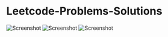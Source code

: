 # Leetcode-Problems-Solutions

![Screenshot](https://assets.leetcode.com/static_assets/others/algorithm_I.png)
![Screenshot](https://assets.leetcode.com/static_assets/others/DP_I.png)
![Screenshot](https://assets.leetcode.com/static_assets/others/DS_I.png)


